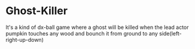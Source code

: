 # Ghost-Killer
It's a kind of dx-ball game where a ghost will be killed when the lead actor pumpkin touches any wood and bounch it from ground to any side(left-right-up-down)
